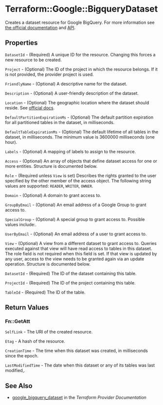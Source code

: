 # Terraform::Google::BigqueryDataset

Creates a dataset resource for Google BigQuery. For more information see
[the official documentation](https://cloud.google.com/bigquery/docs/) and
[API](https://cloud.google.com/bigquery/docs/reference/rest/v2/datasets).

## Properties

`DatasetId` - (Required) A unique ID for the resource.
Changing this forces a new resource to be created.

`Project` - (Optional) The ID of the project in which the resource belongs. If it
is not provided, the provider project is used.

`FriendlyName` - (Optional) A descriptive name for the dataset.

`Description` - (Optional) A user-friendly description of the dataset.

`Location` - (Optional) The geographic location where the dataset should reside.
See [official docs](https://cloud.google.com/bigquery/docs/dataset-locations).

`DefaultPartitionExpirationMs` - (Optional) The default partition expiration
for all partitioned tables in the dataset, in milliseconds.

`DefaultTableExpirationMs` - (Optional) The default lifetime of all
tables in the dataset, in milliseconds. The minimum value is 3600000
milliseconds (one hour).

`Labels` - (Optional) A mapping of labels to assign to the resource.

`Access` - (Optional) An array of objects that define dataset access for
one or more entities. Structure is documented below.

`Role` - (Required unless `View` is set) Describes the rights granted to
the user specified by the other member of the access object. The following
string values are supported: `READER`, `WRITER`, `OWNER`.

`Domain` - (Optional) A domain to grant access to.

`GroupByEmail` - (Optional) An email address of a Google Group to grant
access to.

`SpecialGroup` - (Optional) A special group to grant access to.
Possible values include:.

`UserByEmail` - (Optional) An email address of a user to grant access to.

`View` - (Optional) A view from a different dataset to grant access to.
Queries executed against that view will have read access to tables in this
dataset. The role field is not required when this field is set. If that
view is updated by any user, access to the view needs to be granted again
via an update operation. Structure is documented below.

`DatasetId` - (Required) The ID of the dataset containing this table.

`ProjectId` - (Required) The ID of the project containing this table.

`TableId` - (Required) The ID of the table.


## Return Values

### Fn::GetAtt

`SelfLink` - The URI of the created resource.

`Etag` - A hash of the resource.

`CreationTime` - The time when this dataset was created, in milliseconds since the epoch.

`LastModifiedTime` -  The date when this dataset or any of its tables was last modified,.

## See Also

* [google_bigquery_dataset](https://www.terraform.io/docs/providers/google/r/bigquery_dataset.html) in the _Terraform Provider Documentation_